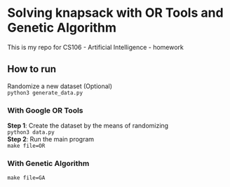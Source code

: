 # Solving knapsack with OR Tools and Genetic Algorithm
This is my repo for CS106 - Artificial Intelligence - homework   

## How to run 
Randomize a new dataset (Optional)     
`python3 generate_data.py`     
### With Google OR Tools
**Step 1**: Create the dataset by the means of randomizing    
`python3 data.py`     
**Step 2**: Run the main program    
`make file=OR`
### With Genetic Algorithm     
`make file=GA`

